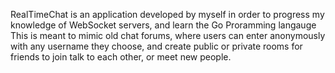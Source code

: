 RealTimeChat is an application developed by myself in order to progress my knowledge of WebSocket servers, and learn the Go Proramming langauge
This is meant to mimic old chat forums, where users can enter anonymously with any username they choose, and create public or private rooms
for friends to join talk to each other, or meet new people. 
